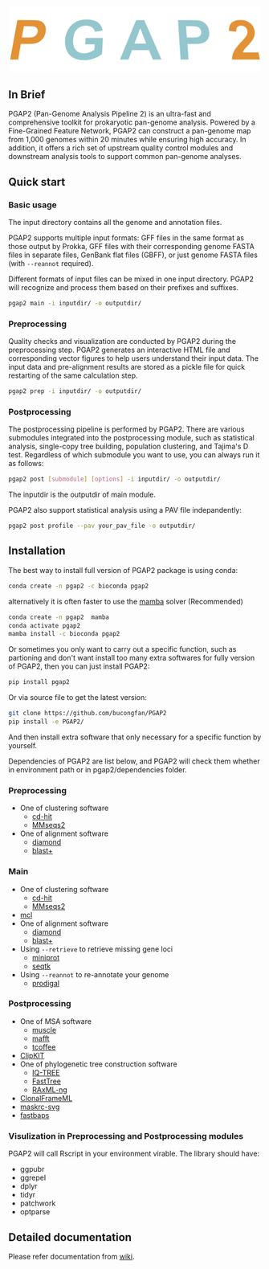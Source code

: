 ![image](https://github.com/bucongfan/PGAP2/blob/main/pgap2.logo.png)

## In Brief
PGAP2 (Pan-Genome Analysis Pipeline 2) is an ultra-fast and comprehensive toolkit for prokaryotic pan-genome analysis. Powered by a Fine-Grained Feature Network, PGAP2 can construct a pan-genome map from 1,000 genomes within 20 minutes while ensuring high accuracy. In addition, it offers a rich set of upstream quality control modules and downstream analysis tools to support common pan-genome analyses.

## Quick start
### Basic usage
The input directory contains all the genome and annotation files.

PGAP2 supports multiple input formats: GFF files in the same format as those output by Prokka, GFF files with their corresponding genome FASTA files in separate files, GenBank flat files (GBFF), or just genome FASTA files (with `--reannot` required).

Different formats of input files can be mixed in one input directory. PGAP2 will recognize and process them based on their prefixes and suffixes.

```bash
pgap2 main -i inputdir/ -o outputdir/
```

### Preprocessing
Quality checks and visualization are conducted by PGAP2 during the preprocessing step. PGAP2 generates an interactive HTML file and corresponding vector figures to help users understand their input data. The input data and pre-alignment results are stored as a pickle file for quick restarting of the same calculation step.

```bash
pgap2 prep -i inputdir/ -o outputdir/
```

### Postprocessing
The postprocessing pipeline is performed by PGAP2. There are various submodules integrated into the postprocessing module, such as statistical analysis, single-copy tree building, population clustering, and Tajima's D test. Regardless of which submodule you want to use, you can always run it as follows:

```bash
pgap2 post [submodule] [options] -i inputdir/ -o outputdir/
```

The inputdir is the outputdir of main module.

PGAP2 also support statistical analysis using a PAV file indepandently:

```bash
pgap2 post profile --pav your_pav_file -o outputdir/
```

## Installation
The best way to install full version of PGAP2 package is using conda:

```bash
conda create -n pgap2 -c bioconda pgap2
```

alternatively it is often faster to use the [mamba](https://github.com/mamba-org/mamba) solver (Recommended)

```bash
conda create -n pgap2  mamba
conda activate pgap2 
mamba install -c bioconda pgap2
```

Or sometimes you only want to carry out a specific function, such as partioning and don't want install too many extra softwares for fully version of PGAP2, then you can just install PGAP2:

```bash
pip install pgap2
```

Or via source file to get the latest version:

```bash
git clone https://github.com/bucongfan/PGAP2
pip install -e PGAP2/
```

And then install extra software that only necessary for a specific function by yourself.

Dependencies of PGAP2 are list below, and PGAP2 will check them whether in environment path or in pgap2/dependencies folder.

### Preprocessing
+ One of clustering software
    - [cd-hit](https://github.com/weizhongli/cdhit)
    - [MMseqs2](https://github.com/soedinglab/MMseqs2)
+ One of alignment software
    - [diamond](https://github.com/bbuchfink/diamond)
    - [blast+ ](https://ftp.ncbi.nlm.nih.gov/blast/executables/blast+/LATEST/)

### Main
+ One of clustering software
    - [cd-hit](https://github.com/weizhongli/cdhit)
    - [MMseqs2](https://github.com/soedinglab/MMseqs2)
+ [mcl](https://github.com/micans/mcl)
+ One of alignment software
    - [diamond](https://github.com/bbuchfink/diamond)
    - [blast+ ](https://ftp.ncbi.nlm.nih.gov/blast/executables/blast+/LATEST/)
+ Using `--retrieve` to retrieve missing gene loci
    - [miniprot](https://github.com/lh3/miniprot)
    - [seqtk](https://github.com/lh3/seqtk)
+ Using `--reannot` to re-annotate your genome
    - [prodigal](https://github.com/hyattpd/Prodigal)

### Postprocessing
+ One of MSA software
    - [muscle](https://github.com/rcedgar/muscle)
    - [mafft](https://github.com/GSLBiotech/mafft)
    - [tcoffee](https://github.com/cbcrg/tcoffee)
+ [ClipKIT](https://github.com/JLSteenwyk/ClipKIT)
+ One of phylogenetic tree construction software
    - [IQ-TREE](http://www.iqtree.org/)
    - [FastTree](https://morgannprice.github.io/fasttree/)
    - [RAxML-ng](https://github.com/amkozlov/raxml-ng)
+ [ClonalFrameML](https://github.com/xavierdidelot/ClonalFrameML)
+ [maskrc-svg](https://github.com/kwongj/maskrc-svg)
+ [fastbaps](https://github.com/gtonkinhill/fastbaps)



### Visulization in  Preprocessing and Postprocessing modules
PGAP2 will call Rscript in your environment virable. The library should have:

+ ggpubr
+ ggrepel
+ dplyr
+ tidyr
+ patchwork
+ optparse



## Detailed documentation
Please refer documentation from [wiki](https://github.com/bucongfan/PGAP2/wiki).



